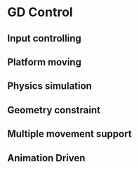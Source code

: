 # GD Control

## Input controlling

## Platform moving

## Physics simulation

## Geometry constraint

## Multiple movement support

## Animation Driven

